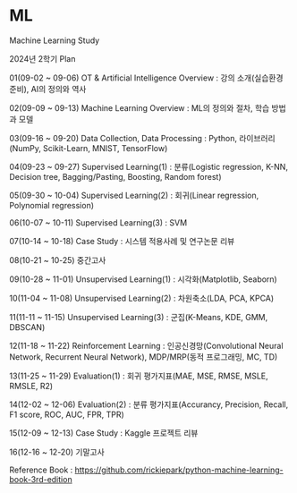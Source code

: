 # ML
Machine Learning Study

2024년 2학기 Plan

01(09-02 ~ 09-06) OT & Artificial Intelligence Overview : 강의 소개(실습환경 준비), AI의 정의와 역사

02(09-09 ~ 09-13) Machine Learning Overview : ML의 정의와 절차, 학습 방법과 모델

03(09-16 ~ 09-20) Data Collection, Data Processing : Python, 라이브러리(NumPy, Scikit-Learn, MNIST, TensorFlow)

04(09-23 ~ 09-27) Supervised Learning(1) : 분류(Logistic regression, K-NN, Decision tree, Bagging/Pasting, Boosting, Random forest)

05(09-30 ~ 10-04) Supervised Learning(2) : 회귀(Linear regression, Polynomial regression)

06(10-07 ~ 10-11) Supervised Learning(3) : SVM

07(10-14 ~ 10-18) Case Study : 시스템 적용사례 및 연구논문 리뷰

08(10-21 ~ 10-25) 중간고사	

09(10-28 ~ 11-01) Unsupervised Learning(1) : 시각화(Matplotlib, Seaborn)

10(11-04 ~ 11-08) Unsupervised Learning(2) : 차원축소(LDA, PCA, KPCA)

11(11-11 ~ 11-15) Unsupervised Learning(3) : 군집(K-Means, KDE, GMM, DBSCAN)

12(11-18 ~ 11-22) Reinforcement Learning : 인공신경망(Convolutional Neural Network, Recurrent Neural Network), MDP/MRP(동적 프로그래밍, MC, TD)

13(11-25 ~ 11-29) Evaluation(1) : 회귀 평가지표(MAE, MSE, RMSE, MSLE, RMSLE, R2)

14(12-02 ~ 12-06) Evaluation(2) : 분류 평가지표(Accurancy, Precision, Recall, F1 score, ROC, AUC, FPR, TPR)

15(12-09 ~ 12-13) Case Study : Kaggle 프로젝트 리뷰

16(12-16 ~ 12-20) 기말고사	

Reference Book : https://github.com/rickiepark/python-machine-learning-book-3rd-edition
